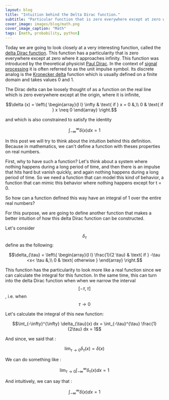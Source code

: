 ```yaml
---
layout: blog
title: "Intuition behind the Delta Dirac function."
subtitle: "Particular function that is zero everywhere except at zero where it approaches infinity."
cover_image: images/blog/math.png
cover_image_caption: "Math"
tags: [math, probability, python]
---
```


Today we are going to look closely at a very interesting function, called the [delta Dirac function](http://en.wikipedia.org/wiki/Dirac_delta_function). This function has a particularity that is zero everywhere except at zero where it approaches infinity. This function was introduced by the theoretical physicist [Paul Dirac](http://en.wikipedia.org/wiki/Paul_Dirac). In the context of [signal processing](http://en.wikipedia.org/wiki/Signal_processing) it is often referred to as the unit impulse symbol. Its discrete analog is the [Kronecker delta](http://en.wikipedia.org/wiki/Kronecker_delta) function which is usually defined on a finite domain and takes values 0 and 1.

The Dirac delta can be loosely thought of as a function on the real line which is zero everywhere except at the origin, where it is infinite,

$$\delta (x) = \left\{
  \begin{array}{l l}
 \infty & \text{ if } x = 0  &,\\
 0 & \text{ if } x \neq 0
\end{array} \right.$$

and which is also constrained to satisfy the identity

$$\int_{-\infty}^{\infty} \delta(x) dx = 1$$

In this post we will try to think about the intuition behind this definition. Because in mathematics, we can't define a function with theses properties on real numbers.

First, why to have such a function? Let's think about a system where nothing happens during a long period of time, and then there is an impulse that hits hard but vanish quickly, and again nothing happens during a long period of time. So we need a function that can model this kind of behavior, a function that can mimic this behavior where nothing happens except for t = 0.

So how can a function defined this way have an integral of 1 over the entire real numbers?

For this purpose, we are going to define another function that makes a better intuition of how this delta Dirac function can be constructed.

Let's consider $$\delta_{\tau}$$ define as the following:

$$\delta_{\tau} = \left\{
  \begin{array}{l l}
 \frac{1}{2 \tau} & \text{ if } -\tau <x< \tau  &,\\
 0 & \text{ otherwise }
\end{array} \right.$$

This function has the particularity to look more like a real function since we can calculate the integral for this function. In the same time, this can turn into the delta Dirac function when when we narrow the interval $$[-\tau, \tau]$$, i.e. when $$\tau \to 0$$

Let's calculate the integral of this new function:

$$\int_{-\infty}^{\infty} \delta_{\tau}(x) dx = \int_{-\tau}^{\tau} \frac{1}{2\tau} dx = 1$$

And since, we said that :

$$\lim_{\tau \to 0} \delta_{\tau}(x) = \delta(x)$$

We can do something like :

$$\lim_{\tau \to 0} \int_{-\infty}^{\infty} \delta_{\tau}(x) dx = 1$$

And intuitively, we can say that :

$$ \int_{-\infty}^{\infty} \delta(x) dx = 1$$
